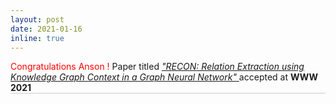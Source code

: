 ```yaml
---
layout: post
date: 2021-01-16
inline: true
---
```


<style>
    .draw_bottomline{
        border-bottom: 1px solid #ccc;
    }
    
</style>

<div class="draw_bottomline">
<span style="color:red">Congratulations Anson !</span> Paper titled 
<a href="https://arxiv.org/pdf/2009.08694.pdf" target="blank">
<i>"RECON: Relation Extraction using Knowledge Graph Context in a Graph Neural Network"</i>
</a> accepted at <b>WWW 2021</b>
</div>

